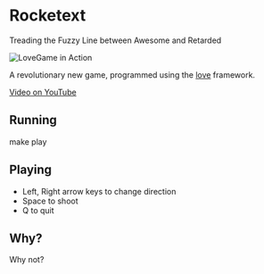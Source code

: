 Rocketext
=========

Treading the Fuzzy Line between Awesome and Retarded

<img src="https://raw.github.com/sordina/LoveGame/master/images/screenshot.png" alt="LoveGame in Action" />

A revolutionary new game, programmed using the [love](love2d.org) framework.

[Video on YouTube](http://youtu.be/qZxG9MTzfvY)

## Running

make play

## Playing

* Left, Right arrow keys to change direction
* Space to shoot
* Q to quit

## Why?

Why not?
